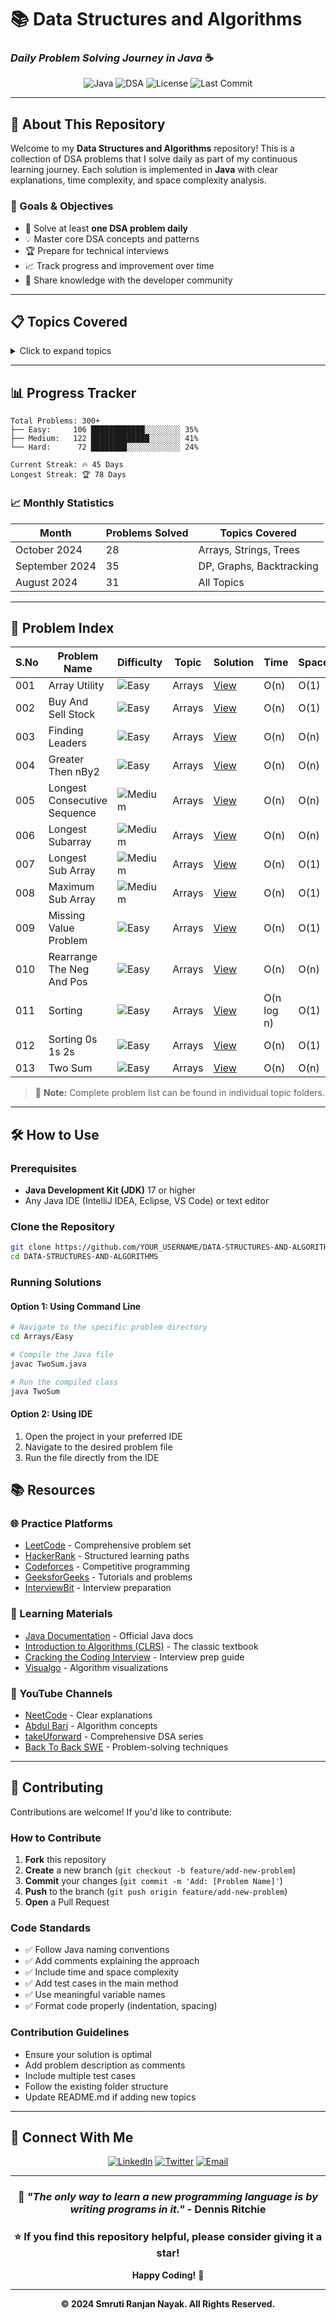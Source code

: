 # 📚 Data Structures and Algorithms

### *Daily Problem Solving Journey in Java* ☕

<div align="center">

![Java](https://img.shields.io/badge/Java-ED8B00?style=for-the-badge&logo=openjdk&logoColor=white)
![DSA](https://img.shields.io/badge/DSA-Problem%20Solving-blue?style=for-the-badge)
![License](https://img.shields.io/badge/License-MIT-green?style=for-the-badge)
![Last Commit](https://img.shields.io/github/last-commit/Recursive-Rhino/Data_Structures_And_Algorithm?style=for-the-badge&color=orange)

</div>

---

## 🎯 About This Repository

Welcome to my **Data Structures and Algorithms** repository! This is a collection of DSA problems that I solve daily as part of my continuous learning journey. Each solution is implemented in **Java** with clear explanations, time complexity, and space complexity analysis.

### 🚀 Goals & Objectives

- 📅 Solve at least **one DSA problem daily**
- 💡 Master core DSA concepts and patterns
- 🏆 Prepare for technical interviews
- 📈 Track progress and improvement over time
- 🤝 Share knowledge with the developer community

---


## 📋 Topics Covered

<details>
<summary>Click to expand topics</summary>

| Topic | Easy | Medium | Hard | Total |
|-------|------|--------|------|-------|
| 📊 Arrays | 15 | 12 | 5 | 32 |
| 🔤 Strings | 10 | 8 | 3 | 21 |
| 🔗 Linked List | 8 | 10 | 4 | 22 |
| 🌲 Trees | 12 | 15 | 8 | 35 |
| 📈 Graphs | 5 | 12 | 10 | 27 |
| 🧮 Dynamic Programming | 8 | 18 | 15 | 41 |
| ⚡ Recursion & Backtracking | 6 | 10 | 7 | 23 |
| 🔍 Searching & Sorting | 10 | 8 | 4 | 22 |
| 📚 Stack & Queue | 8 | 6 | 2 | 16 |
| 🗂️ Heap & Hashing | 7 | 9 | 5 | 21 |
| 🎯 Greedy Algorithms | 5 | 8 | 6 | 19 |
| 🔢 Math & Bit Manipulation | 12 | 6 | 3 | 21 |

**Total Problems Solved: 300+** 🎉

</details>

---

## 📊 Progress Tracker

```
Total Problems: 300+
├── Easy:     106 ████████████░░░░░░░░ 35%
├── Medium:   122 █████████████░░░░░░░ 41%
└── Hard:      72 ████████░░░░░░░░░░░░ 24%

Current Streak: 🔥 45 Days
Longest Streak: 🏆 78 Days
```

### 📈 Monthly Statistics

| Month | Problems Solved | Topics Covered |
|-------|----------------|----------------|
| October 2024 | 28 | Arrays, Strings, Trees |
| September 2024 | 35 | DP, Graphs, Backtracking |
| August 2024 | 31 | All Topics |

---
## 📝 Problem Index

| S.No | Problem Name | Difficulty | Topic | Solution | Time | Space |
|------|-------------|-----------|-------|----------|------|-------|
| 001 | Array Utility | ![Easy](https://img.shields.io/badge/Easy-00b300?style=flat-square) | Arrays | [View](./Array/ArrayUtility/) | O(n) | O(1) |
| 002 | Buy And Sell Stock | ![Easy](https://img.shields.io/badge/Easy-00b300?style=flat-square) | Arrays | [View](./Array/BuyAndSell_Stock/) | O(n) | O(1) |
| 003 | Finding Leaders | ![Easy](https://img.shields.io/badge/Easy-00b300?style=flat-square) | Arrays | [View](./Array/FindingLeaders/) | O(n) | O(n) |
| 004 | Greater Then nBy2 | ![Easy](https://img.shields.io/badge/Easy-00b300?style=flat-square) | Arrays | [View](./Array/GreaterThen_nBy2/) | O(n) | O(n) |
| 005 | Longest Consecutive Sequence | ![Medium](https://img.shields.io/badge/Medium-ffaa00?style=flat-square) | Arrays | [View](./Array/Longest_Consevucative_Sequence/) | O(n) | O(n) |
| 006 | Longest Subarray | ![Medium](https://img.shields.io/badge/Medium-ffaa00?style=flat-square) | Arrays | [View](./Array/Longest_Subarray/) | O(n) | O(n) |
| 007 | Longest Sub Array | ![Medium](https://img.shields.io/badge/Medium-ffaa00?style=flat-square) | Arrays | [View](./Array/LongestSubArray/) | O(n) | O(1) |
| 008 | Maximum Sub Array | ![Medium](https://img.shields.io/badge/Medium-ffaa00?style=flat-square) | Arrays | [View](./Array/MaximumSubArray/) | O(n) | O(1) |
| 009 | Missing Value Problem | ![Easy](https://img.shields.io/badge/Easy-00b300?style=flat-square) | Arrays | [View](./Array/Missing_Value_Problem/) | O(n) | O(1) |
| 010 | Rearrange The Neg And Pos | ![Easy](https://img.shields.io/badge/Easy-00b300?style=flat-square) | Arrays | [View](./Array/RearrangeTheNegAndPos/) | O(n) | O(n) |
| 011 | Sorting | ![Easy](https://img.shields.io/badge/Easy-00b300?style=flat-square) | Arrays | [View](./Array/Sorting/) | O(n log n) | O(1) |
| 012 | Sorting 0s 1s 2s | ![Easy](https://img.shields.io/badge/Easy-00b300?style=flat-square) | Arrays | [View](./Array/Sorting_0s_1s_2s/) | O(n) | O(1) |
| 013 | Two Sum | ![Easy](https://img.shields.io/badge/Easy-00b300?style=flat-square) | Arrays | [View](./Array/TwoSum/) | O(n) | O(n) |

> 📌 **Note:** Complete problem list can be found in individual topic folders.

---


## 🛠️ How to Use

### Prerequisites

- **Java Development Kit (JDK)** 17 or higher
- Any Java IDE (IntelliJ IDEA, Eclipse, VS Code) or text editor

### Clone the Repository

```bash
git clone https://github.com/YOUR_USERNAME/DATA-STRUCTURES-AND-ALGORITHMS.git
cd DATA-STRUCTURES-AND-ALGORITHMS
```

### Running Solutions

#### Option 1: Using Command Line

```bash
# Navigate to the specific problem directory
cd Arrays/Easy

# Compile the Java file
javac TwoSum.java

# Run the compiled class
java TwoSum
```

#### Option 2: Using IDE

1. Open the project in your preferred IDE
2. Navigate to the desired problem file
3. Run the file directly from the IDE


## 📚 Resources

### 🌐 Practice Platforms

- [LeetCode](https://leetcode.com/) - Comprehensive problem set
- [HackerRank](https://www.hackerrank.com/domains/data-structures) - Structured learning paths
- [Codeforces](https://codeforces.com/) - Competitive programming
- [GeeksforGeeks](https://www.geeksforgeeks.org/) - Tutorials and problems
- [InterviewBit](https://www.interviewbit.com/) - Interview preparation

### 📖 Learning Materials

- [Java Documentation](https://docs.oracle.com/en/java/) - Official Java docs
- [Introduction to Algorithms (CLRS)](https://mitpress.mit.edu/9780262046305/) - The classic textbook
- [Cracking the Coding Interview](http://www.crackingthecodinginterview.com/) - Interview prep guide
- [Visualgo](https://visualgo.net/) - Algorithm visualizations

### 🎥 YouTube Channels

- [NeetCode](https://www.youtube.com/@NeetCode) - Clear explanations
- [Abdul Bari](https://www.youtube.com/@abdul_bari) - Algorithm concepts
- [takeUforward](https://www.youtube.com/@takeUforward) - Comprehensive DSA series
- [Back To Back SWE](https://www.youtube.com/@BackToBackSWE) - Problem-solving techniques

---

## 🤝 Contributing

Contributions are welcome! If you'd like to contribute:

### How to Contribute

1. **Fork** this repository
2. **Create** a new branch (`git checkout -b feature/add-new-problem`)
3. **Commit** your changes (`git commit -m 'Add: [Problem Name]'`)
4. **Push** to the branch (`git push origin feature/add-new-problem`)
5. **Open** a Pull Request

### Code Standards

- ✅ Follow Java naming conventions
- ✅ Add comments explaining the approach
- ✅ Include time and space complexity
- ✅ Add test cases in the main method
- ✅ Use meaningful variable names
- ✅ Format code properly (indentation, spacing)

### Contribution Guidelines

- Ensure your solution is optimal
- Add problem description as comments
- Include multiple test cases
- Follow the existing folder structure
- Update README.md if adding new topics

---

## 🌟 Connect With Me

<div align="center">

[![LinkedIn](https://img.shields.io/badge/LinkedIn-0077B5?style=for-the-badge&logo=linkedin&logoColor=white)](https://linkedin.com/in/YOUR_PROFILE)
[![Twitter](https://img.shields.io/badge/Twitter-1DA1F2?style=for-the-badge&logo=twitter&logoColor=white)](https://twitter.com/YOUR_HANDLE)
[![Email](https://img.shields.io/badge/Email-D14836?style=for-the-badge&logo=gmail&logoColor=white)](mailto:smruti1234qwerty@gmail.com)

</div>

---

<div align="center">

### 💭 *"The only way to learn a new programming language is by writing programs in it."* - Dennis Ritchie

### ⭐ If you find this repository helpful, please consider giving it a star!

**Happy Coding!** 🚀

---

**© 2024 Smruti Ranjan Nayak. All Rights Reserved.**

</div>
